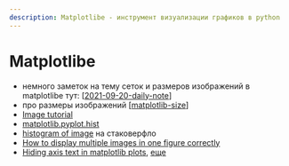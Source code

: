```yaml
---
description: Matplotlibe - инструмент визуализации графиков в python
---
```

# Matplotlibe

- немного заметок на тему сеток и размеров изображений в matplotlibe тут: [[2021-09-20-daily-note]]
- про размеры изображений [[matplotlib-size]]
- [Image tutorial](https://matplotlib.org/stable/tutorials/introductory/images.html)
- [matplotlib.pyplot.hist](https://matplotlib.org/stable/api/_as_gen/matplotlib.pyplot.hist.html)
- [histogram of image](https://stackoverflow.com/questions/22159160/python-calculate-histogram-of-image) на стаковерфло
- [How to display multiple images in one figure correctly](https://stackoverflow.com/a/46616645/15966204)
- [Hiding axis text in matplotlib plots](https://stackoverflow.com/a/2176591/15966204), [еще](https://stackoverflow.com/a/25127092/15966204)

[//begin]: # "Autogenerated link references for markdown compatibility"
[2021-09-20-daily-note]: ../posts/2021-09-20-daily-note "Как получить строковые имена переменных в python и несколько трюков с matplotlibe"
[matplotlib-size]: matplotlib-size "Matplotlibe image size"
[//end]: # "Autogenerated link references"